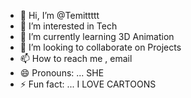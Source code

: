 - 👋 Hi, I’m @Temittttt
- 👀 I’m interested in Tech
- 🌱 I’m currently learning 3D Animation
- 💞️ I’m looking to collaborate on Projects
- 📫 How to reach me , email
- 😄 Pronouns: ... SHE
- ⚡ Fun fact: ... I LOVE CARTOONS

<!---
Temittttt/Temittttt is a ✨ special ✨ repository because its `README.md` (this file) appears on your GitHub profile.
You can click the Preview link to take a look at your changes.
--->
